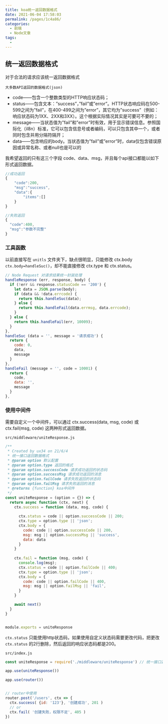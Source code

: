 ```yaml
---
title: koa统一返回数据格式
date: 2021-06-04 17:58:03
permalink: /pages/1c4a86/
categories: 
  - 前端
  - Node文章
tags: 
  - 
---
```

## 统一返回数据格式

对于合法的请求应该统一返回数据格式

`大多数API返回的数据格式(json)`

- code——包含一个整数类型的HTTP响应状态码；
- status——包含文本：”success”，”fail”或”error”。HTTP状态响应码在500-599之间为”fail”，在400-499之间为”error”，其它均为”success”（例如：响应状态码为1XX、2XX和3XX）。这个根据实际情况其实是可要可不要的；
- message——当状态值为”fail”和”error”时有效，用于显示错误信息。参照国际化（il8n）标准，它可以包含信息号或者编码，可以只包含其中一个，或者同时包含并用分隔符隔开；
- data——包含响应的body。当状态值为”fail”或”error”时，data仅包含错误原因或异常名称、或者null也是可以的

我希望返回的只有这三个字段 code、data、msg，并且每个api接口都能以如下形式返回数据。

```js
//成功返回
{
	"code":200,
	"msg":"success",
	"data":{
		"items":[]
	}
}

//失败返回
{
  "code":400,
  "msg":"参数不完整"
}
```

### 工具函数

以前直接写在 `unitls` 文件夹下，缺点很明显，只能修改 ctx.body `ctx.body=handleSuc()`，却不能直接修改 ctx.type 和 ctx.status。

```js
// Node Request 对请求结果统一封装处理
handleResponse (err, response, body) {
  if (!err && response.statusCode == '200') {
    let data = JSON.parse(body);
    if (data && !data.errcode) {
      return this.handleSuc(data);
    } else {
      return this.handleFail(data.errmsg, data.errcode);
    }
  } else {
    return this.handleFail(err, 10009);
  }
},
handleSuc (data = '', message = '请求成功') {
  return {
    code: 0,
    data,
    message
  }
},
handleFail (message = '', code = 10001) {
  return {
    code,
    data: '',
    message
  }
},
```

### 使用中间件

需要自定义一个中间件，可以通过 ctx.success(data, msg, code) 或 ctx.fail(msg, code) 这两种形式返回数据。

`src/middleware/uniteResponse.js`

```js
/**
 * Created by ux34 on 21/6/4
 * 统一接口返回数据格式
 * @param option 默认配置
 * @param option.type 返回的格式
 * @param option.successCode 请求成功返回的状态码
 * @param option.successMsg 请求成功返回的消息
 * @param option.failCode 请求失败返回的状态码
 * @param option.failMsg 请求失败返回的消息
 * @returns {function} koa中间件
 */
const uniteResponse = (option = {}) => {
  return async function (ctx, next) {
    ctx.success = function (data, msg, code) {
      
      ctx.status = code || option.successCode || 200;
      ctx.type = option.type || 'json';
      ctx.body = {
        code: code || option.successCode || 200,
        msg: msg || option.successMsg || 'success',
        data: data
      }
    }
    
    ctx.fail = function (msg, code) {
      console.log(msg);
      ctx.status = code || option.failCode || 400;
      ctx.type = option.type || 'json';
      ctx.body = {
        code: code || option.failCode || 400,
        msg: msg || option.failMsg || 'fail',
      }
    }

    await next()
  }
}


module.exports = uniteResponse
```

`ctx.status` 只能使用http状态码，如果使用自定义状态码需要更改代码，把更改 `ctx.status` 的2行删除，然后返回的响应状态码都是200。

`src/index.js`

```js
const uniteResponse = require('./middleware/uniteResponse') // 统一接口返回数据格式

app.use(uniteResponse())

app.use(router())


// router中使用
router.post('/users', ctx => {
  ctx.success( {id: '123'}, '创建成功', 201 )
  // or
  ctx.fail( '创建失败，权限不足', 405 )
})
```

